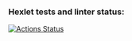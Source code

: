 ### Hexlet tests and linter status:
[![Actions Status](https://github.com/lutfiddin-ux/php-project-lvl1/workflows/hexlet-check/badge.svg)](https://github.com/lutfiddin-ux/php-project-lvl1/actions)